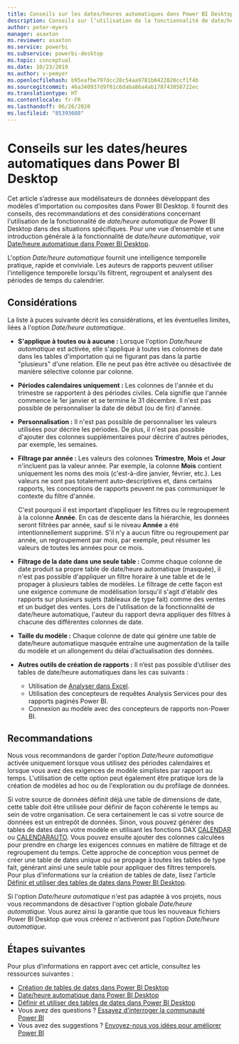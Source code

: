 ```yaml
---
title: Conseils sur les dates/heures automatiques dans Power BI Desktop
description: Conseils sur l’utilisation de la fonctionnalité de date/heure automatique dans Power BI Desktop.
author: peter-myers
manager: asaxton
ms.reviewer: asaxton
ms.service: powerbi
ms.subservice: powerbi-desktop
ms.topic: conceptual
ms.date: 10/23/2019
ms.author: v-pemyer
ms.openlocfilehash: b95eafbe797dcc28c54aa9781b0422820ccf1f4b
ms.sourcegitcommit: 46a340937d9f01c6daba86a4ab178743858722ec
ms.translationtype: HT
ms.contentlocale: fr-FR
ms.lasthandoff: 06/26/2020
ms.locfileid: "85393608"
---
```

# <a name="auto-datetime-guidance-in-power-bi-desktop"></a>Conseils sur les dates/heures automatiques dans Power BI Desktop

Cet article s’adresse aux modélisateurs de données développant des modèles d’importation ou composites dans Power BI Desktop. Il fournit des conseils, des recommandations et des considérations concernant l'utilisation de la fonctionnalité de _date/heure automatique_ de Power BI Desktop dans des situations spécifiques. Pour une vue d’ensemble et une introduction générale à la fonctionnalité de _date/heure automatique_, voir [Date/heure automatique dans Power BI Desktop](../transform-model/desktop-auto-date-time.md).

L'option _Date/heure automatique_ fournit une intelligence temporelle pratique, rapide et conviviale. Les auteurs de rapports peuvent utiliser l'intelligence temporelle lorsqu'ils filtrent, regroupent et analysent des périodes de temps du calendrier.

## <a name="considerations"></a>Considérations

La liste à puces suivante décrit les considérations, et les éventuelles limites, liées à l'option _Date/heure automatique_.

- **S'applique à toutes ou à aucune :** Lorsque l'option _Date/heure automatique_ est activée, elle s'applique à toutes les colonnes de date dans les tables d'importation qui ne figurant pas dans la partie &quot;plusieurs&quot; d'une relation. Elle ne peut pas être activée ou désactivée de manière sélective colonne par colonne.
- **Périodes calendaires uniquement :** Les colonnes de l'année et du trimestre se rapportent à des périodes civiles. Cela signifie que l'année commence le 1er janvier et se termine le 31 décembre. Il n'est pas possible de personnaliser la date de début (ou de fin) d'année.
- **Personnalisation :** Il n'est pas possible de personnaliser les valeurs utilisées pour décrire les périodes. De plus, il n'est pas possible d'ajouter des colonnes supplémentaires pour décrire d'autres périodes, par exemple, les semaines.
- **Filtrage par année :** Les valeurs des colonnes **Trimestre**, **Mois** et **Jour** n'incluent pas la valeur année. Par exemple, la colonne **Mois** contient uniquement les noms des mois (c'est-à-dire janvier, février, etc.). Les valeurs ne sont pas totalement auto-descriptives et, dans certains rapports, les conceptions de rapports peuvent ne pas communiquer le contexte du filtre d'année.

    C'est pourquoi il est important d’appliquer les filtres ou le regroupement à la colonne **Année**. En cas de descente dans la hiérarchie, les données seront filtrées par année, sauf si le niveau **Année** a été intentionnellement supprimé. S'il n'y a aucun filtre ou regroupement par année, un regroupement par mois, par exemple, peut résumer les valeurs de toutes les années pour ce mois.
- **Filtrage de la date dans une seule table :** Comme chaque colonne de date produit sa propre table de date/heure automatique (masquée), il n'est pas possible d'appliquer un filtre horaire à une table et de le propager à plusieurs tables de modèles. Le filtrage de cette façon est une exigence commune de modélisation lorsqu'il s'agit d'établir des rapports sur plusieurs sujets (tableaux de type fait) comme des ventes et un budget des ventes. Lors de l'utilisation de la fonctionnalité de date/heure automatique, l'auteur du rapport devra appliquer des filtres à chacune des différentes colonnes de date.
- **Taille du modèle :** Chaque colonne de date qui génère une table de date/heure automatique masquée entraîne une augmentation de la taille du modèle et un allongement du délai d’actualisation des données.
- **Autres outils de création de rapports :** Il n’est pas possible d’utiliser des tables de date/heure automatiques dans les cas suivants :
  - Utilisation de [Analyser dans Excel](../collaborate-share/service-analyze-in-excel.md).
  - Utilisation des concepteurs de requêtes Analysis Services pour des rapports paginés Power BI.
  - Connexion au modèle avec des concepteurs de rapports non-Power BI.

## <a name="recommendations"></a>Recommandations

Nous vous recommandons de garder l'option _Date/heure automatique_ activée uniquement lorsque vous utilisez des périodes calendaires et lorsque vous avez des exigences de modèle simplistes par rapport au temps. L'utilisation de cette option peut également être pratique lors de la création de modèles ad hoc ou de l'exploration ou du profilage de données.

Si votre source de données définit déjà une table de dimensions de date, cette table doit être utilisée pour définir de façon cohérente le temps au sein de votre organisation. Ce sera certainement le cas si votre source de données est un entrepôt de données. Sinon, vous pouvez générer des tables de dates dans votre modèle en utilisant les fonctions DAX [CALENDAR](/dax/calendar-function-dax) ou [CALENDARAUTO](/dax/calendarauto-function-dax). Vous pouvez ensuite ajouter des colonnes calculées pour prendre en charge les exigences connues en matière de filtrage et de regroupement du temps. Cette approche de conception vous permet de créer une table de dates unique qui se propage à toutes les tables de type fait, générant ainsi une seule table pour appliquer des filtres temporels. Pour plus d'informations sur la création de tables de date, lisez l'article [Définir et utiliser des tables de dates dans Power BI Desktop](../transform-model/desktop-date-tables.md).

Si l'option _Date/heure automatique_ n'est pas adaptée à vos projets, nous vous recommandons de désactiver l'option globale _Date/heure automatique_. Vous aurez ainsi la garantie que tous les nouveaux fichiers Power BI Desktop que vous créerez n'activeront pas l'option _Date/heure automatique_.

## <a name="next-steps"></a>Étapes suivantes

Pour plus d’informations en rapport avec cet article, consultez les ressources suivantes :

- [Création de tables de dates dans Power BI Desktop](model-date-tables.md)
- [Date/heure automatique dans Power BI Desktop](../transform-model/desktop-auto-date-time.md)
- [Définir et utiliser des tables de dates dans Power BI Desktop](../transform-model/desktop-date-tables.md)
- Vous avez des questions ? [Essayez d’interroger la communauté Power BI](https://community.powerbi.com/)
- Vous avez des suggestions ? [Envoyez-nous vos idées pour améliorer Power BI](https://ideas.powerbi.com/)
